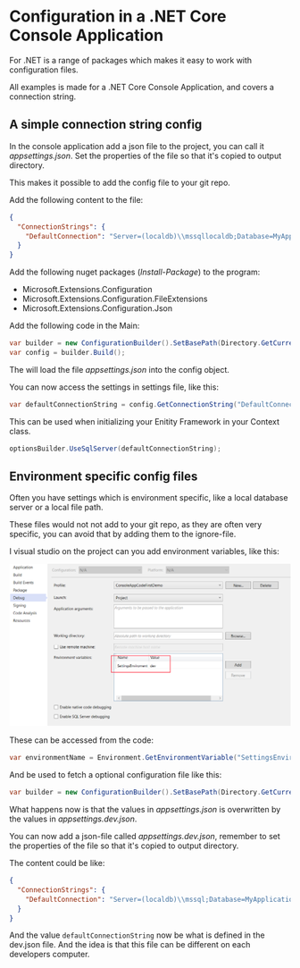 # Configuration in a .NET Core Console Application

For .NET is a range of packages which makes it easy to work with configuration files.

All examples is made for a .NET Core Console Application, and covers a connection string.

## A simple connection string config

In the console application add a json file to the project, you can call it *appsettings.json*. Set the properties of the file so that it's copied to output directory.

This makes it possible to add the config file to your git repo.

Add the following content to the file:

```json
{
  "ConnectionStrings": {
    "DefaultConnection": "Server=(localdb)\\mssqllocaldb;Database=MyApplicationDatabase;Trusted_Connection=True;MultipleActiveResultSets=true"
  }
}
```

Add the following nuget packages (*Install-Package*) to the program:

* Microsoft.Extensions.Configuration
* Microsoft.Extensions.Configuration.FileExtensions
* Microsoft.Extensions.Configuration.Json

Add the following code in the Main:

```c#
var builder = new ConfigurationBuilder().SetBasePath(Directory.GetCurrentDirectory()).AddJsonFile("appsettings.json");
var config = builder.Build();
```

The will load the file *appsettings.json* into the config object.

You can now access the settings in settings file, like this:

```C#
var defaultConnectionString = config.GetConnectionString("DefaultConnection");
```

This can be used when initializing your Enitity Framework in your Context class.

```C#
optionsBuilder.UseSqlServer(defaultConnectionString);
```

## Environment specific config files

Often you have settings which is environment specific, like a local database server or a local file path. 

These files would not not add to your git repo, as they are often very specific, you can avoid that by adding them to the ignore-file.

I visual studio on the project can you add environment variables, like this:

![Enviroment var in Visual Studio](assets\images\enviroment.png)

These can be accessed from the code:

```c#
var environmentName = Environment.GetEnvironmentVariable("SettingsEnviroment");
```

And be used to fetch a optional configuration file like this:

```c#
var builder = new ConfigurationBuilder().SetBasePath(Directory.GetCurrentDirectory()).AddJsonFile("appsettings.json").AddJsonFile($"appsettings.{environmentName}.json", optional: true);
```

What happens now is that the values in *appsettings.json* is overwritten by the values in *appsettings.dev.json*.

You can now add a json-file called *appsettings.dev.json*, remember to set the properties of the file so that it's copied to output directory.

The content could be like:

```json
{
  "ConnectionStrings": {
    "DefaultConnection": "Server=(localdb)\\mssql;Database=MyApplication;Trusted_Connection=True;MultipleActiveResultSets=true"
  }
}
```

And the value `defaultConnectionString` now be what is defined in the dev.json file. And the idea is that this file can be different on each developers computer.